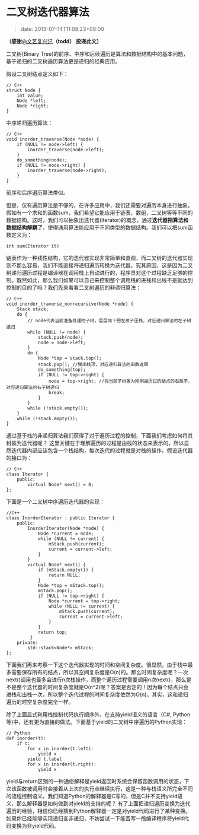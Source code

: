 # 二叉树迭代器算法
>date: 2013-07-14T11:08:23+08:00


**（感谢**[@文艺复兴记](http://weibo.com/weidagang)**（todd） 投递此文）**


二叉树(Binary Tree)的前序、中序和后续遍历是算法和数据结构中的基本问题，基于递归的二叉树遍历算法更是递归的经典应用。


假设二叉树结点定义如下：



```
// C++
struct Node {
    int value;
    Node *left;
    Node *right;
}

```

中序递归遍历算法：



```
// C++
void inorder_traverse(Node *node) {
    if (NULL != node->left) {
        inorder_traverse(node->left);
    }
    do_something(node);
    if (NULL != node->right) {
        inorder_traverse(node->right);
    }
}

```

前序和后序遍历算法类似。


但是，仅有遍历算法是不够的，在许多应用中，我们还需要对遍历本身进行抽象。假如有一个求和的函数sum，我们希望它能应用于链表，数组，二叉树等等不同的数据结构。这时，我们可以抽象出迭代器(Iterator)的概念，通过**迭代器把算法和数据结构解耦了**，使得通用算法能应用于不同类型的数据结构。我们可以把sum函数定义为：




```
int sum(Iterator it)

```

链表作为一种线性结构，它的迭代器实现非常简单和直观，而二叉树的迭代器实现则不那么容易，我们不能直接将递归遍历转换为迭代器。究其原因，这是因为二叉树递归遍历过程是编译器在调用栈上自动进行的，程序员对这个过程缺乏足够的控制。既然如此，那么我们如果可以自己来控制整个调用栈的进栈和出栈不是就达到控制的目的了吗？我们先来看看二叉树遍历的非递归算法：



```
// C++
void inorder_traverse_nonrecursive(Node *node) {
    Stack stack;
    do {
        // node代表当前准备处理的子树，层层向下把左孩子压栈，对应递归算法的左子树递归
        while (NULL != node) {
            stack.push(node);
            node = node->left;
        }
        do {
            Node *top = stack.top();
            stack.pop(); //弹出栈顶，对应递归算法的函数返回
            do_something(top);
            if (NULL != top->right) {
                node = top->right; //将当前子树置为刚刚遍历过的结点的右孩子，对应递归算法的右子树递归
                break;
            }
        }
        while (!stack.empty());
    }
    while (!stack.empty());
}

```

通过基于栈的非递归算法我们获得了对于遍历过程的控制，下面我们考虑如何将其封装为迭代器呢？ 这里关键在于理解遍历的过程是由栈的状态来表示的，所以显然迭代器内部应该包含一个栈结构，每次迭代的过程就是对栈的操作。假设迭代器的接口为：



```
// C++
class Iterator {
    public:
        virtual Node* next() = 0;
};

```

下面是一个二叉树中序遍历迭代器的实现：



```
//C++
class InorderIterator : public Iterator {
    public:
        InorderIterator(Node *node) {
            Node *current = node;
            while (NULL != current) {
                mStack.push(current);
                current = current->left;
            }
        }
        virtual Node* next() {
            if (mStack.empty()) {
                return NULL;
            }
            Node *top = mStack.top();
            mStack.pop();
            if (NULL != top->right) {
                Node *current = top->right;
                while (NULL != current) {
                    mStack.push(current);
                    current = current->left;
                }
            }
            return top;
         }
    private:
        std::stack<Node*> mStack;
};

```

下面我们再来考察一下这个迭代器实现的时间和空间复杂度。很显然，由于栈中最多需要保存所有的结点，所以其空间复杂度是O(n)的。那么时间复杂度呢？一次next()调用也最多会进行n次栈操作，而整个遍历过程需要调用n次next()，那么是不是整个迭代器的时间复杂度就是O(n^2)呢？答案是否定的！因为每个结点只会进栈和出栈一次，所以整个迭代过程的时间复杂度依然为O(n)。其实，这和递归遍历的时空复杂度完全一样。


除了上面显式利用栈控制代码执行顺序外，在支持yield语义的语言（C#, Python等)中，还有更为直接的做法。下面基于yield的二叉树中序遍历的Python实现：



```
// Python
def inorder(t):
    if t:
        for x in inorder(t.left):
            yield x
        yield t.label
        for x in inorder(t.right):
            yield x

```

yield与return区别的一种通俗解释是yield返回时系统会保留函数调用的状态，下次该函数被调用时会接着从上次的执行点继续执行，这是一种与栈语义所完全不同的流程控制语义。我们知道Python的解释器是C写的，但是C并不支持yield语义，那么解释器是如何做到对yield的支持的呢？ 有了上面把递归遍历变换为迭代遍历的经验，相信你已经猜到Python解释器一定是对yield代码进行了某种变换。如果你已经能够实现递归变非递归，不妨尝试一下能否写一段编译程序将yield代码变换为非yield代码。



